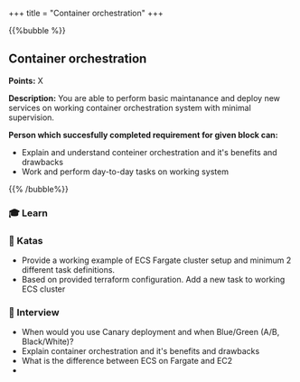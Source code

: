 +++
title = "Container orchestration"
+++

{{%bubble %}}

## Container orchestration

**Points:** X

**Description:** You are able to perform basic maintanance and deploy new services on working container orchestration system with minimal supervision.

**Person which succesfully completed requirement for given block can:**

- Explain and understand conteiner orchestration and it's benefits and drawbacks
- Work and perform day-to-day tasks on working system

{{% /bubble%}}

### 🎓 Learn
### 📝 Katas
- Provide a working example of ECS Fargate cluster setup and minimum 2 different task definitions.
- Based on provided terraform configuration. Add a new task to working ECS cluster
### 🎤 Interview
- When would you use Canary deployment and when Blue/Green (A/B, Black/White)?
- Explain container orchestration and it's benefits and drawbacks
- What is the difference between ECS on Fargate and EC2
-

